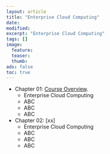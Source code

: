 ```yaml
---
layout: article
title: "Enterprise Cloud Computing"
date:
modified:
excerpt: "Enterprise Cloud Computing"
tags: []
image:
  feature:
  teaser:
  thumb:
ads: false
toc: true
---
```



+ Chapter 01: [Course Overview](https://www.dropbox.com/s/ontsn5h5xipj057/01_SE_T_Introduction-2016-09-12.pdf?dl=0).
  + Enterprise Cloud Computing
  + ABC
  + ABC
  + ABC
+ Chapter 02: [xx]
  + Enterprise Cloud Computing
  + ABC
  + ABC
  + ABC
